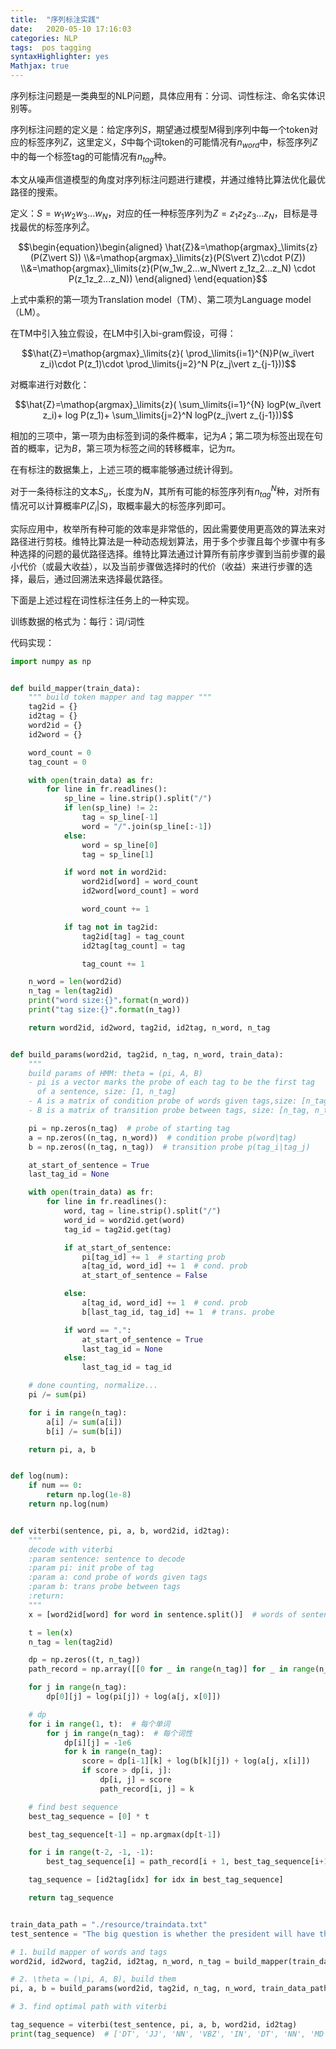 ```yaml
---
title:  "序列标注实践"
date:   2020-05-10 17:16:03
categories: NLP
tags:  pos tagging
syntaxHighlighter: yes
Mathjax: true
---
```


序列标注问题是一类典型的NLP问题，具体应用有：分词、词性标注、命名实体识别等。

序列标注问题的定义是：给定序列$S$，期望通过模型M得到序列中每一个token对应的标签序列$Z$，这里定义，$S$中每个词token的可能情况有$n_{word}$中，标签序列$Z$中的每一个标签tag的可能情况有$n_{tag}$种。

本文从噪声信道模型的角度对序列标注问题进行建模，并通过维特比算法优化最优路径的搜索。

<!--more-->

定义：$S=w_1w_2w_3...w_{N}$，对应的任一种标签序列为$Z=z_1z_2z_3...z_{N}$，目标是寻找最优的标签序列$\hat{Z}$。

$$\begin{equation}\begin{aligned}  \hat{Z}&=\mathop{argmax}_\limits{z}(P(Z\vert S)) \\&=\mathop{argmax}_\limits{z}(P(S\vert Z)\cdot P(Z)) \\&=\mathop{argmax}_\limits{z}(P(w_1w_2...w_N\vert z_1z_2...z_N) \cdot  P(z_1z_2...z_N))   \end{aligned}  \end{equation}$$

上式中乘积的第一项为Translation model（TM）、第二项为Language model（LM）。

在TM中引入独立假设，在LM中引入bi-gram假设，可得：

$$\hat{Z}=\mathop{argmax}_\limits{z}( \prod_\limits{i=1}^{N}P(w_i\vert z_i)\cdot P(z_1)\cdot \prod_\limits{j=2}^N P(z_j\vert z_{j-1}))$$

对概率进行对数化：

$$\hat{Z}=\mathop{argmax}_\limits{z}( \sum_\limits{i=1}^{N} logP(w_i\vert z_i)+ log P(z_1)+ \sum_\limits{j=2}^N logP(z_j\vert z_{j-1}))$$

相加的三项中，第一项为由标签到词的条件概率，记为$A$；第二项为标签出现在句首的概率，记为$B$，第三项为标签之间的转移概率，记为$\pi$。

在有标注的数据集上，上述三项的概率能够通过统计得到。

对于一条待标注的文本$S_u$，长度为$N$，其所有可能的标签序列有$n_{tag}^N$种，对所有情况可以计算概率$P(Z_i\vert S)$，取概率最大的标签序列即可。

实际应用中，枚举所有种可能的效率是非常低的，因此需要使用更高效的算法来对路径进行剪枝。维特比算法是一种动态规划算法，用于多个步骤且每个步骤中有多种选择的问题的最优路径选择。维特比算法通过计算所有前序步骤到当前步骤的最小代价（或最大收益），以及当前步骤做选择时的代价（收益）来进行步骤的选择，最后，通过回溯法来选择最优路径。

下面是上述过程在词性标注任务上的一种实现。

训练数据的格式为：每行：词/词性

代码实现：

```Python
import numpy as np


def build_mapper(train_data):
    """ build token mapper and tag mapper """
    tag2id = {}
    id2tag = {}
    word2id = {}
    id2word = {}

    word_count = 0
    tag_count = 0

    with open(train_data) as fr:
        for line in fr.readlines():
            sp_line = line.strip().split("/")
            if len(sp_line) != 2:
                tag = sp_line[-1]
                word = "/".join(sp_line[:-1])
            else:
                word = sp_line[0]
                tag = sp_line[1]

            if word not in word2id:
                word2id[word] = word_count
                id2word[word_count] = word

                word_count += 1

            if tag not in tag2id:
                tag2id[tag] = tag_count
                id2tag[tag_count] = tag

                tag_count += 1

    n_word = len(word2id)
    n_tag = len(tag2id)
    print("word size:{}".format(n_word))
    print("tag size:{}".format(n_tag))

    return word2id, id2word, tag2id, id2tag, n_word, n_tag


def build_params(word2id, tag2id, n_tag, n_word, train_data):
    """
    build params of HMM: theta = (pi, A, B)
    - pi is a vector marks the probe of each tag to be the first tag
      of a sentence, size: [1, n_tag]
    - A is a matrix of condition probe of words given tags,size: [n_tag, n_word]
    - B is a matrix of transition probe between tags, size: [n_tag, n_tag]"""

    pi = np.zeros(n_tag)  # probe of starting tag
    a = np.zeros((n_tag, n_word))  # condition probe p(word|tag)
    b = np.zeros((n_tag, n_tag))  # transition probe p(tag_i|tag_j)

    at_start_of_sentence = True
    last_tag_id = None

    with open(train_data) as fr:
        for line in fr.readlines():
            word, tag = line.strip().split("/")
            word_id = word2id.get(word)
            tag_id = tag2id.get(tag)

            if at_start_of_sentence:
                pi[tag_id] += 1  # starting prob
                a[tag_id, word_id] += 1  # cond. prob
                at_start_of_sentence = False

            else:
                a[tag_id, word_id] += 1  # cond. prob
                b[last_tag_id, tag_id] += 1  # trans. probe

            if word == ".":
                at_start_of_sentence = True
                last_tag_id = None
            else:
                last_tag_id = tag_id

    # done counting, normalize...
    pi /= sum(pi)

    for i in range(n_tag):
        a[i] /= sum(a[i])
        b[i] /= sum(b[i])

    return pi, a, b


def log(num):
    if num == 0:
        return np.log(1e-8)
    return np.log(num)


def viterbi(sentence, pi, a, b, word2id, id2tag):
    """
    decode with viterbi
    :param sentence: sentence to decode
    :param pi: init probe of tag
    :param a: cond probe of words given tags
    :param b: trans probe between tags
    :return:
    """
    x = [word2id[word] for word in sentence.split()]  # words of sentence

    t = len(x)
    n_tag = len(tag2id)

    dp = np.zeros((t, n_tag))
    path_record = np.array([[0 for _ in range(n_tag)] for _ in range(n_tag)])

    for j in range(n_tag):
        dp[0][j] = log(pi[j]) + log(a[j, x[0]])

    # dp
    for i in range(1, t):  # 每个单词
        for j in range(n_tag):  # 每个词性
            dp[i][j] = -1e6
            for k in range(n_tag):
                score = dp[i-1][k] + log(b[k][j]) + log(a[j, x[i]])
                if score > dp[i, j]:
                    dp[i, j] = score
                    path_record[i, j] = k

    # find best sequence
    best_tag_sequence = [0] * t

    best_tag_sequence[t-1] = np.argmax(dp[t-1])

    for i in range(t-2, -1, -1):
        best_tag_sequence[i] = path_record[i + 1, best_tag_sequence[i+1]]

    tag_sequence = [id2tag[idx] for idx in best_tag_sequence]

    return tag_sequence


train_data_path = "./resource/traindata.txt"
test_sentence = "The big question is whether the president will have the strength ."

# 1. build mapper of words and tags
word2id, id2word, tag2id, id2tag, n_word, n_tag = build_mapper(train_data_path)

# 2. \theta = (\pi, A, B), build them
pi, a, b = build_params(word2id, tag2id, n_tag, n_word, train_data_path)

# 3. find optimal path with viterbi

tag_sequence = viterbi(test_sentence, pi, a, b, word2id, id2tag)
print(tag_sequence)  # ['DT', 'JJ', 'NN', 'VBZ', 'IN', 'DT', 'NN', 'MD', 'VB', 'DT', 'NN', '.']
```





















